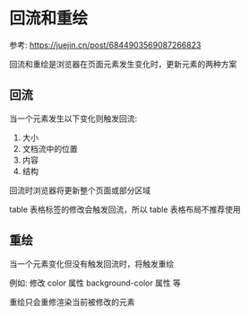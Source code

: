# 回流和重绘

参考: <https://juejin.cn/post/6844903569087266823>

回流和重绘是浏览器在页面元素发生变化时，更新元素的两种方案

## 回流

当一个元素发生以下变化则触发回流:

1. 大小
2. 文档流中的位置
3. 内容
4. 结构

回流时浏览器将更新整个页面或部分区域

table 表格标签的修改会触发回流，所以 table 表格布局不推荐使用

## 重绘

当一个元素变化但没有触发回流时，将触发重绘

例如: 修改 color 属性 background-color 属性 等

重绘只会重修渲染当前被修改的元素